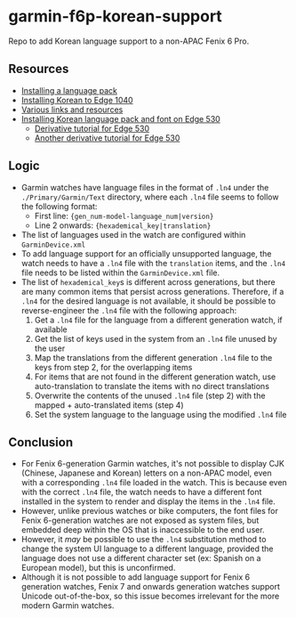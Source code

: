 # garmin-f6p-korean-support
Repo to add Korean language support to a non-APAC Fenix 6 Pro.

## Resources

* [Installing a language pack](https://forums.garmin.com/sports-fitness/healthandwellness/f/vivoactive-3-3-music/137682/how-to-install-a-language-pack?pifragment-1301=2#pifragment-1301=3)
* [Installing Korean to Edge 1040](https://blog.naver.com/samnim33/223061915944)
* [Various links and resources](https://www.reddit.com/r/Garmin/comments/107xrvu/is_there_a_way_to_display_korean_on_garmin_fenix/k3pv5xv/)
* [Installing Korean language pack and font on Edge 530](https://gall.dcinside.com/mgallery/board/view/?id=cycle&no=127841&page=1)
  * [Derivative tutorial for Edge 530](https://www.clien.net/service/board/cm_bike/17204379?od=T31&po=0&category=0&groupCd=)
  * [Another derivative tutorial for Edge 530](https://blog.naver.com/vegandinosaur/222710264767)

## Logic

* Garmin watches have language files in the format of `.ln4` under the `./Primary/Garmin/Text` directory, where each `.ln4` file seems to follow the following format:
  * First line: `{gen_num-model-language_num|version}`
  * Line 2 onwards: `{hexademical_key|translation}`
* The list of languages used in the watch are configured within `GarminDevice.xml`
* To add language support for an officially unsupported language, the watch needs to have a `.ln4` file with the `translation` items, and the `.ln4` file needs to be listed within the `GarminDevice.xml` file.
* The list of `hexademical_key`s is different across generations, but there are many common items that persist across generations. Therefore, if a `.ln4` for the desired language is not available, it should be possible to reverse-engineer the `.ln4` file with the following approach:
  1. Get a `.ln4` file for the language from a different generation watch, if available
  2. Get the list of keys used in the system from an `.ln4` file unused by the user
  3. Map the translations from the different generation `.ln4` file to the keys from step 2, for the overlapping items
  4. For items that are not found in the different generation watch, use auto-translation to translate the items with no direct translations
  5. Overwrite the contents of the unused `.ln4` file (step 2) with the mapped + auto-translated items (step 4)
  6. Set the system language to the language using the modified `.ln4` file

## Conclusion

* For Fenix 6-generation Garmin watches, it's not possible to display CJK (Chinese, Japanese and Korean) letters on a non-APAC model, even with a corresponding `.ln4` file loaded in the watch. This is because even with the correct `.ln4` file, the watch needs to have a different font installed in the system to render and display the items in the `.ln4` file. 
* However, unlike previous watches or bike computers, the font files for Fenix 6-generation watches are not exposed as system files, but embedded deep within the OS that is inaccessible to the end user.
* However, it _may_ be possible to use the `.ln4` substitution method to change the system UI language to a different language, provided the language does not use a different character set (ex: Spanish on a European model), but this is unconfirmed.
* Although it is not possible to add language support for Fenix 6 generation watches, Fenix 7 and onwards generation watches support Unicode out-of-the-box, so this issue becomes irrelevant for the more modern Garmin watches.